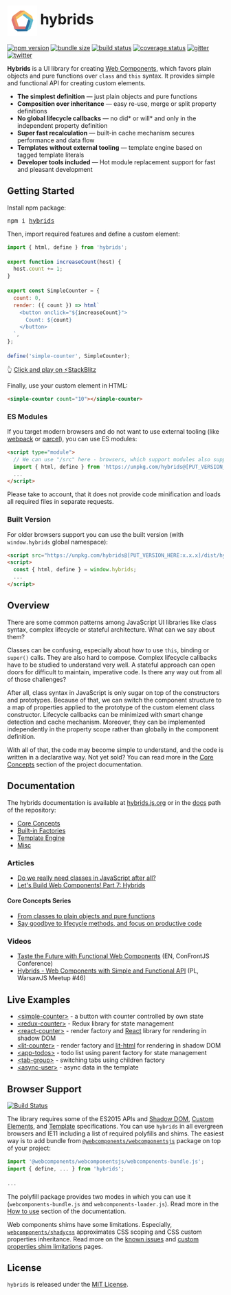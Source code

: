 <h1>
  <img src="docs/assets/hybrids-logo.svg" width="70" align="center">
  <big>hybrids</big>
</h1>

[![npm version](https://img.shields.io/npm/v/hybrids.svg?style=flat)](https://www.npmjs.com/package/hybrids)
[![bundle size](https://img.shields.io/bundlephobia/minzip/hybrids.svg?label=minzip)](https://bundlephobia.com/result?p=hybrids)
[![build status](https://img.shields.io/travis/hybridsjs/hybrids/master.svg?style=flat)](https://travis-ci.org/hybridsjs/hybrids)
[![coverage status](https://img.shields.io/coveralls/github/hybridsjs/hybrids.svg?style=flat)](https://coveralls.io/github/hybridsjs/hybrids?branch=master)
[![gitter](https://img.shields.io/gitter/room/nwjs/nw.js.svg?colorB=893F77)](https://gitter.im/hybridsjs/hybrids)
[![twitter](https://img.shields.io/badge/follow-on%20twitter-4AA1EC.svg)](https://twitter.com/hybridsjs)

**Hybrids** is a UI library for creating [Web Components](https://www.webcomponents.org/), which favors plain objects and pure functions over  `class` and `this` syntax. It provides simple and functional API for creating custom elements.

* **The simplest definition** — just plain objects and pure functions
* **Composition over inheritance** — easy re-use, merge or split property definitions
* **No global lifecycle callbacks** — no did* or will* and only in the independent property definition
* **Super fast recalculation** — built-in cache mechanism secures performance and data flow
* **Templates without external tooling** — template engine based on tagged template literals
* **Developer tools included** — Hot module replacement support for fast and pleasant development

## Getting Started

Install npm package:

<pre>npm i <a href=https://www.npmjs.com/package/hybrids>hybrids</a></pre>

Then, import required features and define a custom element:

```javascript
import { html, define } from 'hybrids';

export function increaseCount(host) {
  host.count += 1;
}

export const SimpleCounter = {
  count: 0,
  render: ({ count }) => html`
    <button onclick="${increaseCount}">
      Count: ${count}
    </button>
  `,
};

define('simple-counter', SimpleCounter);
```

👆 [Click and play on ⚡StackBlitz](https://stackblitz.com/edit/hybrids-simple-counter?file=simple-counter.js)

Finally, use your custom element in HTML:

```html
<simple-counter count="10"></simple-counter>
```

### ES Modules

If you target modern browsers and do not want to use external tooling (like [webpack](https://webpack.js.org) or [parcel](https://parceljs.org/)), you can use ES modules:

```html
<script type="module">
  // We can use "/src" here - browsers, which support modules also support ES2015
  import { html, define } from 'https://unpkg.com/hybrids@[PUT_VERSION_HERE:x.x.x]/src';
  ...
</script>
```

Please take to account, that it does not provide code minification and loads all required files in separate requests.

### Built Version

For older browsers support you can use the built version (with `window.hybrids` global namespace):

```html
<script src="https://unpkg.com/hybrids@[PUT_VERSION_HERE:x.x.x]/dist/hybrids.js"></script>
<script>
  const { html, define } = window.hybrids;
  ...
</script>
```

## Overview

There are some common patterns among JavaScript UI libraries like class syntax, complex lifecycle or stateful architecture. What can we say about them?

Classes can be confusing, especially about how to use `this`, binding or `super()` calls. They are also hard to compose. Complex lifecycle callbacks have to be studied to understand very well. A stateful approach can open doors for difficult to maintain, imperative code. Is there any way out from all of those challenges?

After all, class syntax in JavaScript is only sugar on top of the constructors and prototypes. Because of that, we can switch the component structure to a map of properties applied to the prototype of the custom element class constructor. Lifecycle callbacks can be minimized with smart change detection and cache mechanism. Moreover, they can be implemented independently in the property scope rather than globally in the component definition.

With all of that, the code may become simple to understand, and the code is written in a declarative way. Not yet sold? You can read more in the [Core Concepts](docs/core-concepts/README.md) section of the project documentation.

## Documentation

The hybrids documentation is available at [hybrids.js.org](https://hybrids.js.org) or in the [docs](docs/README.md) path of the repository:

- [Core Concepts](docs/core-concepts/README.md)
- [Built-in Factories](docs/built-in-factories/README.md)
- [Template Engine](docs/template-engine/README.md)
- [Misc](docs/misc/README.md)

### Articles

* [Do we really need classes in JavaScript after all?](https://dev.to/smalluban/do-we-really-need-classes-in-javascript-after-all-91n)
* [Let's Build Web Components! Part 7: Hybrids](https://dev.to/bennypowers/lets-build-web-components-part-7-hybrids-187l)

#### Core Concepts Series

* [From classes to plain objects and pure functions](https://dev.to/smalluban/from-classes-to-plain-objects-and-pure-functions-2gip)
* [Say goodbye to lifecycle methods, and focus on productive code](https://dev.to/smalluban/how-to-say-goodbye-to-lifecycle-methods-and-focus-on-productive-code-175)

### Videos

* [Taste the Future with Functional Web Components](https://youtu.be/WZ1MEHuxHGg) (EN, ConFrontJS Conference)
* [Hybrids - Web Components with Simple and Functional API](https://youtu.be/ni0d34Yrugk) (PL, WarsawJS Meetup #46)

## Live Examples

- [&lt;simple-counter&gt;](https://stackblitz.com/edit/hybrids-simple-counter?file=simple-counter.js) - a button with counter controlled by own state
- [&lt;redux-counter&gt;](https://stackblitz.com/edit/hybrids-redux-counter?file=redux-counter.js) - Redux library for state management
- [&lt;react-counter&gt;](https://stackblitz.com/edit/hybrids-react-counter?file=react-counter.js) - render factory and [React](https://reactjs.org/) library for rendering in shadow DOM
- [&lt;lit-counter&gt;](https://stackblitz.com/edit/hybrids-lit-html-counter?file=lit-counter.js) - render factory and [lit-html](https://lit-html.polymer-project.org/) for rendering in shadow DOM
- [&lt;app-todos&gt;](https://stackblitz.com/edit/hybrids-parent-factory?file=index.js) - todo list using parent factory for state management
- [&lt;tab-group&gt;](https://stackblitz.com/edit/hybrids-children-factory?file=index.js) - switching tabs using children factory
- [&lt;async-user&gt;](https://stackblitz.com/edit/hybrids-async-user?file=async-user.js) - async data in the template

## Browser Support

[![Build Status](https://saucelabs.com/browser-matrix/hybrids.svg)](https://saucelabs.com/u/hybrids)

The library requires some of the ES2015 APIs and [Shadow DOM](https://w3c.github.io/webcomponents/spec/shadow/), [Custom Elements](https://www.w3.org/TR/custom-elements/), and [Template](https://www.w3.org/TR/html-templates/) specifications. You can use `hybrids` in all evergreen browsers and IE11 including a list of required polyfills and shims. The easiest way is to add bundle from [`@webcomponents/webcomponentsjs`](https://github.com/webcomponents/webcomponentsjs) package on top of your project:

```javascript
import '@webcomponents/webcomponentsjs/webcomponents-bundle.js';
import { define, ... } from 'hybrids';

...
```

The polyfill package provides two modes in which you can use it (`webcomponents-bundle.js` and `webcomponents-loader.js`). Read more in the [How to use](https://github.com/webcomponents/webcomponentsjs#how-to-use) section of the documentation.

Web components shims have some limitations. Especially, [`webcomponents/shadycss`](https://github.com/webcomponents/shadycss) approximates CSS scoping and CSS custom properties inheritance. Read more on the [known issues](https://github.com/webcomponents/webcomponentsjs#known-issues) and [custom properties shim limitations](https://www.polymer-project.org/3.0/docs/devguide/custom-css-properties#custom-properties-shim-limitations) pages.

## License

`hybrids` is released under the [MIT License](LICENSE).